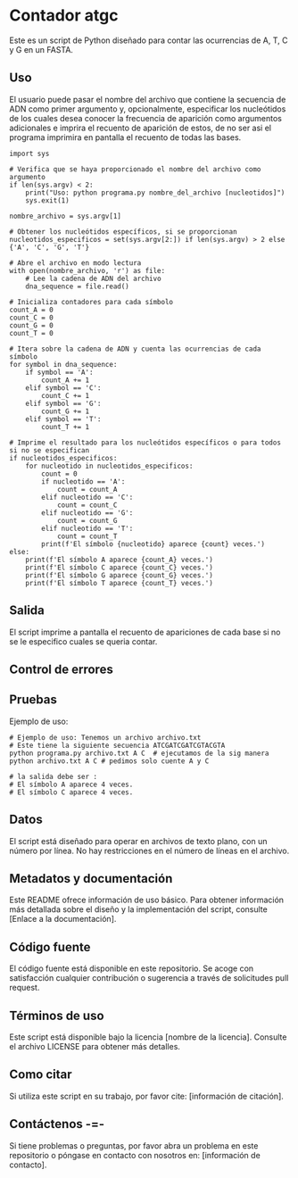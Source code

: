 # Contador atgc

Este es un script de Python diseñado para contar las ocurrencias de A, T, C y G en un FASTA.

## Uso

 El usuario puede pasar el nombre del archivo que contiene la secuencia de ADN como primer argumento y, opcionalmente, especificar los nucleótidos de los cuales desea conocer la frecuencia de aparición como argumentos adicionales e imprira el recuento de aparición de estos, de no ser asi el programa imprimira en pantalla el recuento de todas las bases.

```
import sys

# Verifica que se haya proporcionado el nombre del archivo como argumento
if len(sys.argv) < 2:
    print("Uso: python programa.py nombre_del_archivo [nucleotidos]")
    sys.exit(1)

nombre_archivo = sys.argv[1]

# Obtener los nucleótidos específicos, si se proporcionan
nucleotidos_especificos = set(sys.argv[2:]) if len(sys.argv) > 2 else {'A', 'C', 'G', 'T'}

# Abre el archivo en modo lectura
with open(nombre_archivo, 'r') as file:
    # Lee la cadena de ADN del archivo
    dna_sequence = file.read()

# Inicializa contadores para cada símbolo
count_A = 0
count_C = 0
count_G = 0
count_T = 0

# Itera sobre la cadena de ADN y cuenta las ocurrencias de cada símbolo
for symbol in dna_sequence:
    if symbol == 'A':
        count_A += 1
    elif symbol == 'C':
        count_C += 1
    elif symbol == 'G':
        count_G += 1
    elif symbol == 'T':
        count_T += 1

# Imprime el resultado para los nucleótidos específicos o para todos si no se especifican
if nucleotidos_especificos:
    for nucleotido in nucleotidos_especificos:
        count = 0
        if nucleotido == 'A':
            count = count_A
        elif nucleotido == 'C':
            count = count_C
        elif nucleotido == 'G':
            count = count_G
        elif nucleotido == 'T':
            count = count_T
        print(f'El símbolo {nucleotido} aparece {count} veces.')
else:
    print(f'El símbolo A aparece {count_A} veces.')
    print(f'El símbolo C aparece {count_C} veces.')
    print(f'El símbolo G aparece {count_G} veces.')
    print(f'El símbolo T aparece {count_T} veces.')

```

## Salida

El script imprime a pantalla el recuento de apariciones de cada base si no se le especifico cuales se queria contar.

## Control de errores



## Pruebas

Ejemplo de uso:

```
# Ejemplo de uso: Tenemos un archivo archivo.txt 
# Este tiene la siguiente secuencia ATCGATCGATCGTACGTA
python programa.py archivo.txt A C  # ejecutamos de la sig manera 
python archivo.txt A C # pedimos solo cuente A y C

# la salida debe ser :
# El símbolo A aparece 4 veces.
# El símbolo C aparece 4 veces.

```

## Datos

El script está diseñado para operar en archivos de texto plano, con un número por línea. No hay restricciones en el número de líneas en el archivo.

## Metadatos y documentación

Este README ofrece información de uso básico. Para obtener información más detallada sobre el diseño y la implementación del script, consulte [Enlace a la documentación].

## Código fuente

El código fuente está disponible en este repositorio. Se acoge con satisfacción cualquier contribución o sugerencia a través de solicitudes pull request.

## Términos de uso

Este script está disponible bajo la licencia [nombre de la licencia]. Consulte el archivo LICENSE para obtener más detalles.

## Como citar

Si utiliza este script en su trabajo, por favor cite: [información de citación].

## Contáctenos -=-

Si tiene problemas o preguntas, por favor abra un problema en este repositorio o póngase en contacto con nosotros en: [información de contacto].

